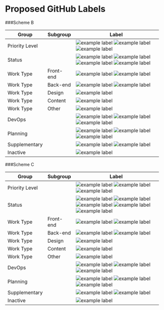 # Proposed GitHub Labels

###Scheme B

Group | Subgroup | Label |
--- | --- | ---
Priority Level | | ![example label](https://labl.es/svg?text=priority:%20critical&bgcolor=ff0000) ![example label](https://labl.es/svg?text=priority:%20high&bgcolor=ff6666) ![example label](https://labl.es/svg?text=priority:%20low&bgcolor=ffb3b3)
Status | | ![example label](https://labl.es/svg?text=Blocked&bgcolor=66ffcc) ![example label](https://labl.es/svg?text=blocker&bgcolor=66ffcc) ![example label](https://labl.es/svg?text=question&bgcolor=66ffcc) ![example label](https://labl.es/svg?text=needs%20estimate&bgcolor=66ffcc)
Work Type | Front-end | ![example label](https://labl.es/svg?text=pattern&bgcolor=ffcc00) ![example label](https://labl.es/svg?text=theming&bgcolor=ffcc00)
Work Type | Back-end | ![example label](https://labl.es/svg?text=migration&bgcolor=ffeb99) ![example label](https://labl.es/svg?text=drupal&bgcolor=ffeb99)
Work Type | Design | ![example label](https://labl.es/svg?text=UX/design&bgcolor=ffd9b3)
Work Type | Content | ![example label](https://labl.es/svg?text=content&bgcolor=ffa64d)
Work Type | Other | ![example label](https://labl.es/svg?text=documentation&bgcolor=ff8000)
DevOps | | ![example label](https://labl.es/svg?text=deployment&bgcolor=00e1ff) ![example label](https://labl.es/svg?text=needs%20manuel%20deployment&bgcolor=00e1ff) ![example label](https://labl.es/svg?text=Hotfix&bgcolor=00e1ff)
Planning | | ![example label](https://labl.es/svg?text=epic&bgcolor=cc0066) ![example label](https://labl.es/svg?text=sprint%20planning&bgcolor=cc0066) ![example label](https://labl.es/svg?text=sprint%20retrospective&bgcolor=cc0066)
Supplementary | | ![example label](https://labl.es/svg?text=security&bgcolor=d9d9d9) ![example label](https://labl.es/svg?text=SEO&bgcolor=d9d9d9)
Inactive | | ![example label](https://labl.es/svg?text=duplicate&bgcolor=3a2a9e)

###Scheme C

Group | Subgroup | Label |
--- | --- | ---
Priority Level | | ![example label](https://labl.es/svg?text=priority:%20critical&bgcolor=cc0000) ![example label](https://labl.es/svg?text=priority:%20high&bgcolor=ff0000) ![example label](https://labl.es/svg?text=priority:%20low&bgcolor=ffb3b3)
Status | | ![example label](https://labl.es/svg?text=blocked&bgcolor=3a2a9c) ![example label](https://labl.es/svg?text=blocker&bgcolor=3a2a9c) ![example label](https://labl.es/svg?text=question&bgcolor=1155cc) ![example label](https://labl.es/svg?text=needs%20reivsion&bgcolor=1155cc)  ![example label](https://labl.es/svg?text=needs%20estimate&bgcolor=1155cc)
Work Type | Front-end | ![example label](https://labl.es/svg?text=pattern&bgcolor=ffcc00) ![example label](https://labl.es/svg?text=theming&bgcolor=ffcc00)
Work Type | Back-end | ![example label](https://labl.es/svg?text=migration&bgcolor=ffeb99) ![example label](https://labl.es/svg?text=drupal&bgcolor=ffeb99)
Work Type | Design | ![example label](https://labl.es/svg?text=UX/design&bgcolor=ffd9b3)
Work Type | Content | ![example label](https://labl.es/svg?text=content&bgcolor=ffa64d)
Work Type | Other | ![example label](https://labl.es/svg?text=Documentation&bgcolor=ff8000)
DevOps | | ![example label](https://labl.es/svg?text=deployment&bgcolor=cc0066) ![example label](https://labl.es/svg?text=needs%20manuel%20deployment&bgcolor=cc0066) ![example label](https://labl.es/svg?text=Hotfix&bgcolor=cc0066)
Planning | | ![example label](https://labl.es/svg?text=epic&bgcolor=aefcb6) ![example label](https://labl.es/svg?text=sprint%20planning&bgcolor=aefcb6) ![example label](https://labl.es/svg?text=sprint%20retrospective&bgcolor=aefcb6)
Supplementary | | ![example label](https://labl.es/svg?text=Security&bgcolor=d9d9d9) ![example label](https://labl.es/svg?text=SEO&bgcolor=d9d9d9)
Inactive | | ![example label](https://labl.es/svg?text=Duplicate&bgcolor=ffffff)





